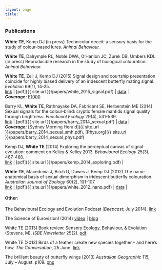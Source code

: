 ```yaml
---
layout: page
title: 
---
```


### Publications

**White TE**, Kemp DJ (in press) Technicolor deceit: a sensory basis for the study of colour-based lures. _Animal Behaviour._

**White TE**, Dalrymple RL, Noble DWA, O’Hanlon JC, Zurek DB, Umbers KDL (in press) Reproducible research in the study of biological colouration. _Animal Behaviour._

**White TE**, Zeil J, Kemp DJ (2015) Signal design and courtship presentation coincide for highly biased delivery of an iridescent butterfly mating signal. _Evolution_ 69(1), 14-25.  
[link](http://dx.doi.org/10.1111/evo.12551) | [pdf]({{ site.url }}/papers/white_2015_signal.pdf) | [data](http://dx.doi.org/10.5061/dryad.3hk2v) | <span class="altmetric-embed" data-badge-type="2" data-hide-no-mentions="true" data-badge-popover="bottom" data-doi="10.1111/evo.12551"></span>  
***Coverage:*** [F1000](http://dx.doi.org/10.3410/f.725363794.793504390%20) 

Barry KL, **White TE**, Rathnayake DA, Fabricant SE, Herberstein ME (2014) Sexual signals for the colour-blind: cryptic female mantids signal quality through brightness. _Functional Ecology_ 29(4), 531-539.  
[link](http://dx.doi.org/10.1111/1365-2435.12363) | [pdf]({{ site.url }}/papers/barry_2014_sexual.pdf) | [data](http://dx.doi.org/10.5061/dryad.3hk2v) | <span class="altmetric-embed" data-badge-type="2" data-hide-no-mentions="true" data-badge-popover="bottom" data-doi="10.1111/1365-2435.12363"></span>  
***Coverage:*** [Sydney Morning Herald]({{ site.url }}/papers/barry_2014_sexual_smh.pdf), [Phys.org]({{ site.url }}/papers/barry_2014_sexual_phys.pdf)

Kemp DJ, **White TE** (2014) Exploring the perceptual canvas of signal evolution: comment on Kelley & Kelley 2013. _Behavioural Ecology_ 25(3), 467-468.  
[link](http://dx.doi.org/10.1093/beheco/aru012) | [pdf]({{ site.url }}/papers/kemp_2014_exploring.pdf) | <span class="altmetric-embed" data-badge-type="2" data-hide-no-mentions="true" data-badge-popover="bottom" data-doi="10.1093/beheco/aru012"></span>

**White TE**,  Macedonia J, Birch D, Dawes J, Kemp DJ (2012) The nano-anatomical basis of sexual dimorphism in iridescent butterfly colouration. _Australian Journal of Zoology_ 60(2), 101-107.  
[link](http://dx.doi.org/10.1071/ZO12045) | [pdf]({{ site.url }}/papers/white_2012_nano.pdf) | [data](http://figshare.com/articles/Data_from_White_et_al_2012_The_nano_anatomical_basis_of_sexual_dimorphism_in_iridescent_butterfly_colouration_/897985) | <span class="altmetric-embed" data-badge-type="2" data-hide-no-mentions="true" data-badge-popover="bottom" data-doi="10.1071/ZO12045"></span>

#### Other:

The Behavioural Ecology and Evolution Podcast (_Beepcast_; July 2014). [link](http://thebeepcast.blogspot.com/2014/08/beepcast-july-2014.html)

The Science of Eurovision! (2014) [video](http://www.sbs.com.au/news/article/2014/05/06/scientists-analyse-paradox-eurovision) | [blog](http://thescienceofeurovision.wordpress.com/)

White TE (2013) Book review: Sensory Ecology, Behaviour, & Evolution (Stevens, M). _ISBE Newsletter_ 25(2). [pdf](https://docs.google.com/uc?export=download&id=0BzLI1jZMpYylMGVZNGdoWms2WWs)

White TE (2013) Birds of a feather create new species together – and here’s how. _The Conversation_, 25 June. [link](http://bit.ly/17yxufr)

The brilliant beauty of butterfly wings (2013) _Australian Geographic_ 115, July – August. p109. [png](https://docs.google.com/uc?export=download&id=0BzLI1jZMpYylQW03UFM0NWk1dFE)

<script type='text/javascript' src='https://d1bxh8uas1mnw7.cloudfront.net/assets/embed.js'></script>